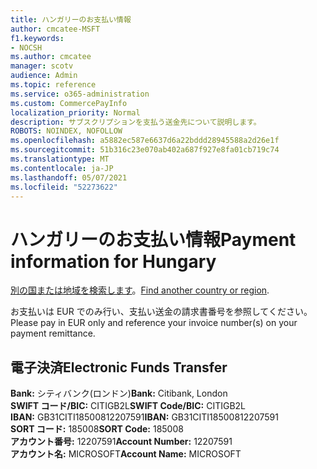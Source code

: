 ```yaml
---
title: ハンガリーのお支払い情報
author: cmcatee-MSFT
f1.keywords:
- NOCSH
ms.author: cmcatee
manager: scotv
audience: Admin
ms.topic: reference
ms.service: o365-administration
ms.custom: CommercePayInfo
localization_priority: Normal
description: サブスクリプションを支払う送金先について説明します。
ROBOTS: NOINDEX, NOFOLLOW
ms.openlocfilehash: a5882ec587e6637d6a22bddd28945588a2d26e1f
ms.sourcegitcommit: 51b316c23e070ab402a687f927e8fa01cb719c74
ms.translationtype: MT
ms.contentlocale: ja-JP
ms.lasthandoff: 05/07/2021
ms.locfileid: "52273622"
---
```

# <a name="payment-information-for-hungary"></a><span data-ttu-id="7ed40-103">ハンガリーのお支払い情報</span><span class="sxs-lookup"><span data-stu-id="7ed40-103">Payment information for Hungary</span></span>

<span data-ttu-id="7ed40-104">[別の国または地域を検索します](../billing-and-payments/pay-for-your-subscription.md)。</span><span class="sxs-lookup"><span data-stu-id="7ed40-104">[Find another country or region](../billing-and-payments/pay-for-your-subscription.md).</span></span>

<span data-ttu-id="7ed40-105">お支払いは EUR でのみ行い、支払い送金の請求書番号を参照してください。</span><span class="sxs-lookup"><span data-stu-id="7ed40-105">Please pay in EUR only and reference your invoice number(s) on your payment remittance.</span></span>

## <a name="electronic-funds-transfer"></a><span data-ttu-id="7ed40-106">電子決済</span><span class="sxs-lookup"><span data-stu-id="7ed40-106">Electronic Funds Transfer</span></span>

<span data-ttu-id="7ed40-107">**Bank:** シティバンク(ロンドン)</span><span class="sxs-lookup"><span data-stu-id="7ed40-107">**Bank:** Citibank, London</span></span>  
<span data-ttu-id="7ed40-108">**SWIFT コード/BIC:** CITIGB2L</span><span class="sxs-lookup"><span data-stu-id="7ed40-108">**SWIFT Code/BIC:** CITIGB2L</span></span>  
<span data-ttu-id="7ed40-109">**IBAN:** GB31CITI18500812207591</span><span class="sxs-lookup"><span data-stu-id="7ed40-109">**IBAN:** GB31CITI18500812207591</span></span>  
<span data-ttu-id="7ed40-110">**SORT コード:** 185008</span><span class="sxs-lookup"><span data-stu-id="7ed40-110">**SORT Code:** 185008</span></span>  
<span data-ttu-id="7ed40-111">**アカウント番号:** 12207591</span><span class="sxs-lookup"><span data-stu-id="7ed40-111">**Account Number:** 12207591</span></span>    
<span data-ttu-id="7ed40-112">**アカウント名:** MICROSOFT</span><span class="sxs-lookup"><span data-stu-id="7ed40-112">**Account Name:** MICROSOFT</span></span>